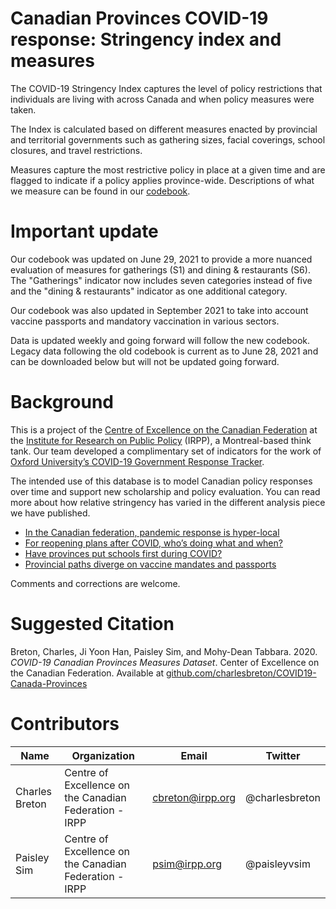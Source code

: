 # Canadian Provinces COVID-19 response: Stringency index and measures

The COVID-19 Stringency Index captures the level of policy restrictions that individuals are living with across Canada and when policy measures were taken. 

The Index is calculated based on different measures enacted by provincial and territorial governments such as gathering sizes, facial coverings, school closures, and travel restrictions. 

Measures capture the most restrictive policy in place at a given time and are flagged to indicate if a policy applies province-wide. Descriptions of what we measure can be found in our [codebook](https://centre.irpp.org/2020/12/government-covid-19-policies-codebook/). 

# Important update
Our codebook was updated on June 29, 2021 to provide a more nuanced evaluation of measures for gatherings (S1) and dining & restaurants (S6). The "Gatherings" indicator now includes seven categories instead of five and the "dining & restaurants" indicator as one additional category.

Our codebook was also updated in September 2021 to take into account vaccine passports and mandatory vaccination in various sectors. 

Data is updated weekly and going forward will follow the new codebook. Legacy data following the old codebook is current as to June 28, 2021 and can be downloaded below but will not be updated going forward.

# Background

This is a project of the [Centre of Excellence on the Canadian Federation]( https://centre.irpp.org/) at the [Institute for Research on Public Policy](http://www.irpp.org) (IRPP), a Montreal-based think tank. Our team developed a complimentary set of indicators for the work of [Oxford University’s COVID-19 Government Response Tracker](https://covidtracker.bsg.ox.ac.uk/). 

The intended use of this database is to model Canadian policy responses over time and support new scholarship and policy evaluation. You can read more about how relative stringency has varied in the different analysis piece we have published.
- [In the Canadian federation, pandemic response is hyper-local](https://policyoptions.irpp.org/magazines/november-2020/in-the-canadian-federation-pandemic-response-is-hyper-local/)
- [For reopening plans after COVID, who’s doing what and when?](https://policyoptions.irpp.org/magazines/july-2021/for-reopening-plans-after-covid-whos-doing-what-and-when/)
- [Have provinces put schools first during COVID?](https://policyoptions.irpp.org/magazines/february-2022/have-provinces-put-schools-first-during-covid/)
- [Provincial paths diverge on vaccine mandates and passports](https://policyoptions.irpp.org/magazines/february-2022/provincial-paths-diverge-on-vaccine-mandates-and-passports/)

Comments and corrections are welcome. 

# Suggested Citation
Breton, Charles, Ji Yoon Han, Paisley Sim, and Mohy-Dean Tabbara. 2020. _COVID-19 Canadian Provinces Measures Dataset_. Center of Excellence on the Canadian Federation. Available at [github.com/charlesbreton/COVID19-Canada-Provinces](https://github.com/charlesbreton/COVID19-Canada-Provinces) 

<!-- # COVID-19 Re-opening Indicators
Between March and September 2020, the [Centre of Excellence on the Canadian Federation](https://centre.irpp.org/) tracked Canadian policy responses to the COVID-19 pandemic with a specific focus on the timing of public health measures. 

The data only tracks the date at which a policy became effective, not when it was announced. When a policy is enacted at midnight, the following day is indicated. We also only account for orders and official directives from provinces not suggestions. You can read more on this COVID provincial re-opening indicators in our original [Policy Options article](https://policyoptions.irpp.org/magazines/april-2020/how-the-provinces-compare-in-their-covid-19-responses/), published on April 22nd, 2020.  -->

# Contributors
Name | Organization | Email | Twitter
--- | --- | --- | ---
Charles Breton | Centre of Excellence on the Canadian Federation - IRPP | cbreton@irpp.org | @charlesbreton
Paisley Sim | Centre of Excellence on the Canadian Federation - IRPP | psim@irpp.org | @paisleyvsim




